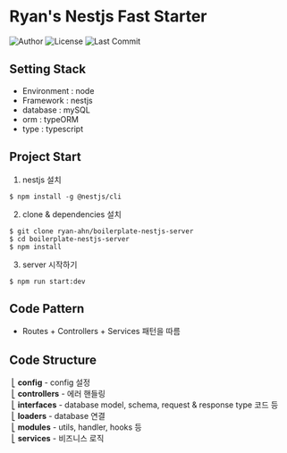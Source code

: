 # Ryan's Nestjs Fast Starter

![Author](https://img.shields.io/badge/Author-ryan-orange.svg)
![License](https://img.shields.io/badge/License-MIT-blue.svg)
![Last Commit](https://img.shields.io/github/last-commit/ryan-ahn/boilerplate-nestjs-server)

## Setting Stack
- Environment : node
- Framework : nestjs
- database : mySQL
- orm : typeORM
- type : typescript

## Project Start
1. nestjs 설치
```
$ npm install -g @nestjs/cli
```
2. clone & dependencies 설치
```
$ git clone ryan-ahn/boilerplate-nestjs-server
$ cd boilerplate-nestjs-server
$ npm install
```
3. server 시작하기
```
$ npm run start:dev
```

## Code Pattern
- Routes + Controllers + Services 패턴을 따름

## Code Structure
&nbsp;⎣&nbsp;**config** - config 설정 <br/>
&nbsp;⎣&nbsp;**controllers** - 에러 핸들링 <br/>
&nbsp;⎣&nbsp;**interfaces** - database model, schema, request & response type 코드 등 <br/>
&nbsp;⎣&nbsp;**loaders** - database 연결 <br/>
&nbsp;⎣&nbsp;**modules** - utils, handler, hooks 등 <br/>
&nbsp;⎣&nbsp;**services** - 비즈니스 로직 <br/>
